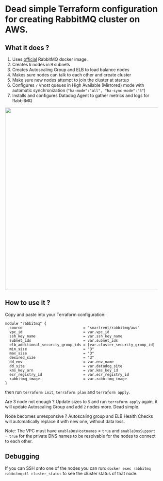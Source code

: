 # Dead simple Terraform configuration for creating RabbitMQ cluster on AWS.

## What it does ?

1. Uses [official](https://hub.docker.com/_/rabbitmq/) RabbitMQ docker image.
1. Creates `N` nodes in `M` subnets
1. Creates Autoscaling Group and ELB to load balance nodes
1. Makes sure nodes can talk to each other and create cluster
1. Make sure new nodes attempt to join the cluster at startup
1. Configures `/` vhost queues in High Available (Mirrored) mode with automatic synchronization (`"ha-mode":"all", "ha-sync-mode":"3"`)
1. Installs and configures Datadog Agent to gather metrics and logs for RabbitMQ


<p align="center">
<img src=".github/chart2.png" width="600">
</p>


## How to use it ?
Copy and paste into your Terraform configuration:
```
module "rabbitmq" {
  source                            = "smartrent/rabbitmq/aws"
  vpc_id                            = var.vpc_id
  ssh_key_name                      = var.ssh_key_name
  subnet_ids                        = var.subnet_ids
  elb_additional_security_group_ids = [var.cluster_security_group_id]
  min_size                          = "3"
  max_size                          = "3"
  desired_size                      = "3"
  dd_env                            = var.env_name
  dd_site                           = var.datadog_site
  kms_key_arn                       = var.kms_key_id
  ecr_registry_id                   = var.ecr_registry_id
  rabbitmq_image                    = var.rabbitmq_image
}
```

then run `terraform init`, `terraform plan` and `terraform apply`.

Are 3 node not enough ? Update sizes to `5` and run `terraform apply` again,
it will update Autoscaling Group and add `2` nodes more. Dead simple.

Node becomes unresponsive ? Autoscaling group and ELB Health Checks will automatically replace it with new one, without data loss.

Note: The VPC must have `enableDnsHostnames` = `true` and `enableDnsSupport` = `true` for the private DNS names to be resolvable for the nodes to connect to each other.   


## Debugging
If you can SSH onto one of the nodes you can run: 
`docker exec rabbitmq rabbitmqctl cluster_status` to see the cluster status of that node.
